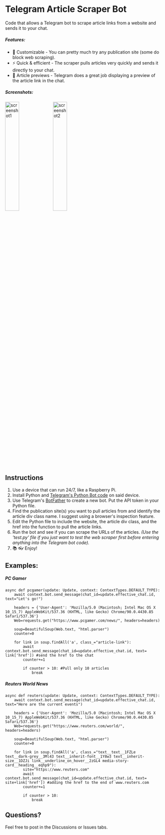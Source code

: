 # Telegram Article Scraper Bot
Code that allows a Telegram bot to scrape article links from a website and sends it to your chat. 

##### Features:
- 🎨 Customizable - You can pretty much try any publication site (some do block web scraping).
- ⚡ Quick & efficient - The scraper pulls articles very quickly and sends it directly to your chat.
- 📰 Article previews - Telegram does a great job displaying a preview of the article link in the chat.

##### Screenshots:
<img src="https://user-images.githubusercontent.com/122472324/256364284-3fef98f6-8a4f-4b87-a0af-1121b52bc2e7.jpeg" width=30% height=30% alt="screenshot1"> 
<img src="https://user-images.githubusercontent.com/122472324/256364288-adc128e6-1f3b-44d5-87bd-333749e06a91.jpeg" width=30% height=30% alt="screenshot2">

## Instructions 
1. Use a device that can run 24/7, like a Raspberry Pi.
2. Install Python and [Telegram's Python Bot code](https://github.com/python-telegram-bot/python-telegram-bot) on said device.
3. Use Telegram's [BotFather](https://core.telegram.org/bots/tutorial) to create a new bot. Put the API token in your Python file.
4. Find the publication site(s) you want to pull articles from and identify the article div class name. I suggest using a browser's inspection feature.
5. Edit the Python file to include the website, the article div class, and the href into the function to pull the article links.
6. Run the bot and see if you can scrape the URLs of the articles. _(Use the 'test.py' file if you just want to test the web scraper first before entering anything into the Telegram bot code)._
7. 📚 👓 Enjoy! 

## Examples:

##### PC Gamer
```python3
async def pcgamer(update: Update, context: ContextTypes.DEFAULT_TYPE):
    await context.bot.send_message(chat_id=update.effective_chat.id, text="Let's go!")

    headers = {'User-Agent': 'Mozilla/5.0 (Macintosh; Intel Mac OS X 10_15_7) AppleWebKit/537.36 (KHTML, like Gecko) Chrome/90.0.4430.85 Safari/537.36'}
    Web=requests.get("https://www.pcgamer.com/news/", headers=headers)

    soup=BeautifulSoup(Web.text, "html.parser")
    counter=0

    for link in soup.findAll('a', class_="article-link"):
        await context.bot.send_message(chat_id=update.effective_chat.id, text= link['href']) #send the href to the chat
        counter+=1

        if counter > 10: #Pull only 10 articles
            break
```
##### Reuters World News

```python3
async def reuters(update: Update, context: ContextTypes.DEFAULT_TYPE):
    await context.bot.send_message(chat_id=update.effective_chat.id, text="Here are the current events")

    headers = {'User-Agent': 'Mozilla/5.0 (Macintosh; Intel Mac OS X 10_15_7) AppleWebKit/537.36 (KHTML, like Gecko) Chrome/90.0.4430.85 Safari/537.36'}
    Web=requests.get("https://www.reuters.com/world/", headers=headers)

    soup=BeautifulSoup(Web.text, "html.parser")
    counter=0

    for link in soup.findAll('a', class_="text__text__1FZLe text__dark-grey__3Ml43 text__inherit-font__1Y8w3 text__inherit-size__1DZJi link__underline_on_hover__2zGL4 media-story-card__heading__eqhp9"):
        site="https://www.reuters.com"
        await context.bot.send_message(chat_id=update.effective_chat.id, text= site+link['href']) #adding the href to the end of www.reuters.com
        counter+=1

        if counter > 10:
            break
```
## Questions?
Feel free to post in the Discussions or Issues tabs. 
